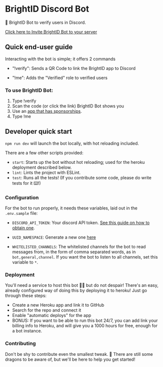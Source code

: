 # BrightID Discord Bot

:robot: BrightID Bot to verify users in Discord.

<a href="https://bot.brightid.org">Click here to Invite BrightID Bot to your server</a>

## Quick end-user guide 

Interacting with the bot is simple; it offers 2 commands

- "!verify": Sends a QR Code to link the BrightID app to Discord

- "!me": Adds the "Verified" role to verified users

### To use BrightID Bot:

1. Type !verify
2. Scan the code (or click the link) BrightID Bot shows you
3. Use an [app that has sponsorships](https://apps.brightid.org).
4. Type !me

## Developer quick start 

`npm run dev` will launch the bot locally, with hot reloading included.

There are a few other scripts provided:

- `start`: Starts up the bot without hot reloading; used for the heroku deployment described below.
- `lint`: Lints the project with ESLint.
- `test`: Runs all the tests! (If you contribute some code, please do write tests for it ⌨️!)

### Configuration

For the bot to run properly, it needs these variables, laid out in the `.env.sample` file:

- `DISCORD_API_TOKEN`: Your discord API token. [See this guide on how to obtain one](https://github.com/reactiflux/discord-irc/wiki/Creating-a-discord-bot-&-getting-a-token).
  
- `UUID_NAMESPACE`: Generate a new one [here](https://www.uuidgenerator.net/version4)
  
- `WHITELISTED_CHANNELS`: The whitelisted channels for the bot to read messages from, in the form of comma separated words, as in `bot,general,channel`. If you want the bot to listen to all channels, set this variable to `*`.

### Deployment

You'll need a service to host this bot 💆‍♀️ but do not despair! There's an easy, already configured way of doing this by deploying it to heroku! Just go through these steps:

- Create a new Heroku app and link it to GitHub
- Search for the repo and connect it
- Enable "automatic deploys" for the app
- BONUS: If you want to be able to run this bot 24/7, you can add link your billing info to Heroku, and will give you a 1000 hours for free, enough for a bot instance.

### Contributing

Don't be shy to contribute even the smallest tweak. 🐲 There are still some dragons to be aware of, but we'll be here to help you get started!
